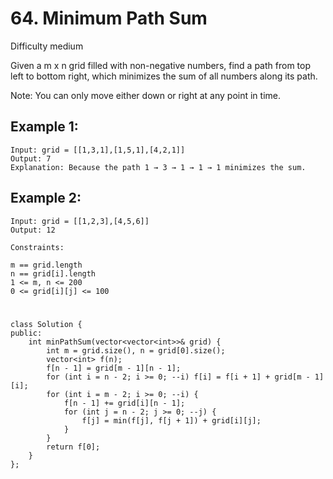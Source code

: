 # 64. Minimum Path Sum
Difficulty medium

Given a m x n grid filled with non-negative numbers, find a path from top left to bottom right, which minimizes the sum of all numbers along its path.

Note: You can only move either down or right at any point in time.


## Example 1:
```
Input: grid = [[1,3,1],[1,5,1],[4,2,1]]
Output: 7
Explanation: Because the path 1 → 3 → 1 → 1 → 1 minimizes the sum.
```


## Example 2:
```
Input: grid = [[1,2,3],[4,5,6]]
Output: 12
```


```
Constraints:

m == grid.length
n == grid[i].length
1 <= m, n <= 200
0 <= grid[i][j] <= 100
```


#
```
class Solution {
public:
    int minPathSum(vector<vector<int>>& grid) {
        int m = grid.size(), n = grid[0].size();
        vector<int> f(n);
        f[n - 1] = grid[m - 1][n - 1];
        for (int i = n - 2; i >= 0; --i) f[i] = f[i + 1] + grid[m - 1][i];
        for (int i = m - 2; i >= 0; --i) {
            f[n - 1] += grid[i][n - 1];
            for (int j = n - 2; j >= 0; --j) {
                f[j] = min(f[j], f[j + 1]) + grid[i][j];
            }
        }
        return f[0];
    }
};
```
